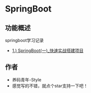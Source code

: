 # SpringBoot


## 功能概述

springboot学习记录

   * [1.) SpringBoot(一)_快速实战搭建项目](/springboot(一)/SpringBoot(一)_快速实战搭建项目.md)

## 作者

- 养码青年-Style
- 感觉写的不错，就点个star支持一下吧！